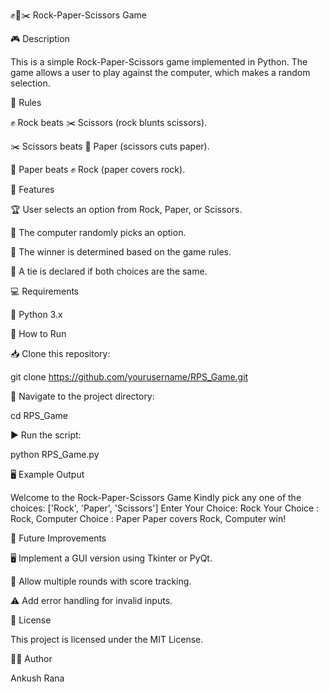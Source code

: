 ✊📰✂️ Rock-Paper-Scissors Game

🎮 Description

This is a simple Rock-Paper-Scissors game implemented in Python. The game allows a user to play against the computer, which makes a random selection.

📜 Rules

✊ Rock beats ✂️ Scissors (rock blunts scissors).

✂️ Scissors beats 📰 Paper (scissors cuts paper).

📰 Paper beats ✊ Rock (paper covers rock).

🌟 Features

🏆 User selects an option from Rock, Paper, or Scissors.

🤖 The computer randomly picks an option.

🏅 The winner is determined based on the game rules.

🤝 A tie is declared if both choices are the same.

💻 Requirements

🐍 Python 3.x

🚀 How to Run

📥 Clone this repository:

git clone https://github.com/yourusername/RPS_Game.git

📂 Navigate to the project directory:

cd RPS_Game

▶️ Run the script:

python RPS_Game.py

🖥️ Example Output

Welcome to the Rock-Paper-Scissors Game
Kindly pick any one of the choices: ['Rock', 'Paper', 'Scissors']
Enter Your Choice: Rock
Your Choice : Rock, Computer Choice : Paper
Paper covers Rock, Computer win!

🔮 Future Improvements

🖥️ Implement a GUI version using Tkinter or PyQt.

🔢 Allow multiple rounds with score tracking.

⚠️ Add error handling for invalid inputs.

📜 License

This project is licensed under the MIT License.

👨‍💻 Author

Ankush Rana
